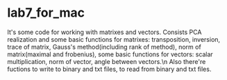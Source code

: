 # lab7_for_mac

It's some code for working with matrixes and vectors. Consists PCA realization and 
some basic functions for matrixes:
  transposition, 
  inversion, 
  trace of matrix,
  Gauss's method(including rank of method),
  norm of matrix(maximal and frobenius),
some basic functions for vectors:
  scalar multiplication,
  norm of vector,
  angle between vectors.\n
Also there're fuctions to write to binary and txt files, to read from binary and txt files.
  
